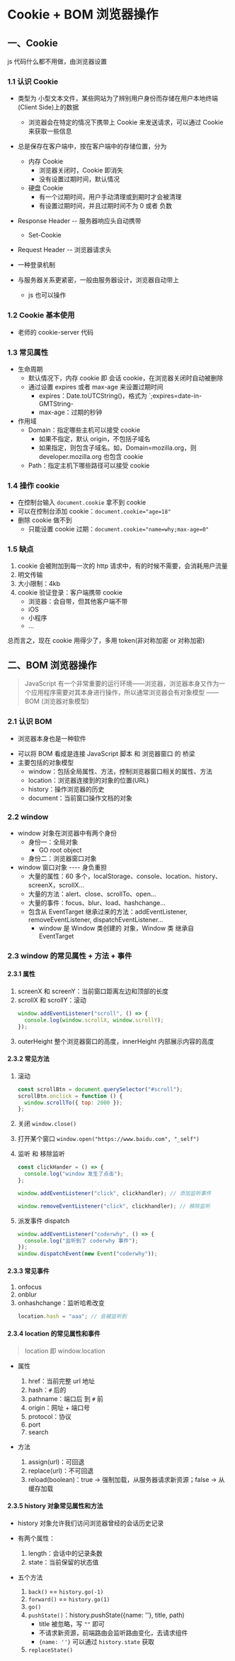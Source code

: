 <!--
 * @Author: East
 * @Date: 2022-02-17 09:00:33
 * @LastEditTime: 2022-02-17 14:29:10
 * @LastEditors: Please set LastEditors
 * @Description: Cookie + BOM 浏览器操作
 * @FilePath: \forGreaterGood\javascript\coderwhy\29-cookie+BOM浏览器操作.md
-->

# Cookie + BOM 浏览器操作

## 一、Cookie

js 代码什么都不用做，由浏览器设置

### 1.1 认识 Cookie

- 类型为 小型文本文件，某些网站为了辨别用户身份而存储在用户本地终端(Client Side)上的数据
  - 浏览器会在特定的情况下携带上 Cookie 来发送请求，可以通过 Cookie 来获取一些信息
- 总是保存在客户端中，按在客户端中的存储位置，分为
  - 内存 Cookie
    - 浏览器关闭时，Cookie 即消失
    - 没有设置过期时间，默认情况
  - 硬盘 Cookie
    - 有一个过期时间，用户手动清理或到期时才会被清理
    - 有设置过期时间，并且过期时间不为 0 或者 负数
- Response Header -- 服务器响应头自动携带
  - Set-Cookie
- Request Header -- 浏览器请求头

- 一种登录机制
- 与服务器关系更紧密，一般由服务器设计，浏览器自动带上
  - js 也可以操作

### 1.2 Cookie 基本使用

- 老师的 cookie-server 代码

### 1.3 常见属性

- 生命周期
  - 默认情况下，内存 cookie 即 会话 cookie，在浏览器关闭时自动被删除
  - 通过设置 expires 或者 max-age 来设置过期时间
    - expires：Date.toUTCString()，格式为 `;expires=date-in-GMTString-
    - max-age：过期的秒钟
- 作用域
  - Domain：指定哪些主机可以接受 cookie
    - 如果不指定，默认 origin，不包括子域名
    - 如果指定，则包含子域名。如，Domain=mozilla.org，则 developer.mozilla.org 也包含 cookie
  - Path：指定主机下哪些路径可以接受 cookie

### 1.4 操作 cookie

- 在控制台输入 `document.cookie` 拿不到 cookie
- 可以在控制台添加 cookie：`document.cookie="age=18"`
- 删除 cookie 做不到
  - 只能设置 cookie 过期：`document.cookie="name=why;max-age=0"`

### 1.5 缺点

1. cookie 会被附加到每一次的 http 请求中，有的时候不需要，会消耗用户流量
2. 明文传输
3. 大小限制：4kb
4. cookie 验证登录：客户端携带 cookie
   - 浏览器：会自带，但其他客户端不带
   - iOS
   - 小程序
   - ...

总而言之，现在 cookie 用得少了，多用 token(非对称加密 or 对称加密)

## 二、BOM 浏览器操作

> JavaScript 有一个非常重要的运行环境——浏览器，浏览器本身又作为一个应用程序需要对其本身进行操作，所以通常浏览器会有对象模型 —— BOM (浏览器对象模型)

### 2.1 认识 BOM

- 浏览器本身也是一种软件

* 可以将 BOM 看成是连接 JavaScript 脚本 和 浏览器窗口 的 桥梁
* 主要包括的对象模型
  - window：包括全局属性、方法，控制浏览器窗口相关的属性、方法
  - location：浏览器连接到的对象的位置(URL)
  - history：操作浏览器的历史
  - document：当前窗口操作文档的对象

### 2.2 window

- window 对象在浏览器中有两个身份
  - 身份一：全局对象
    - GO root object
  - 身份二：浏览器窗口对象
- window 窗口对象 ---- 身负重担
  - 大量的属性：60 多个，localStorage、console、location、history、screenX，scrollX...
  - 大量的方法：alert、close、scrollTo、open...
  - 大量的事件：focus、blur、load、hashchange...
  - 包含从 EventTarget 继承过来的方法：addEventListener, removeEventListener, dispatchEventListener...
    - window 是 Window 类创建的 对象，Window 类 继承自 EventTarget

### 2.3 window 的常见属性 + 方法 + 事件

#### 2.3.1 属性

1. screenX 和 screenY：当前窗口距离左边和顶部的长度
2. scrollX 和 scrollY：滚动
   ```js
   window.addEventListener("scroll", () => {
     console.log(window.scrollX, window.scrollY);
   });
   ```
3. outerHeight 整个浏览器窗口的高度，innerHeight 内部展示内容的高度

#### 2.3.2 常见方法

1. 滚动
   ```js
   const scrollBtn = document.querySelector("#scroll");
   scrollBtn.onclick = function () {
     window.scrollTo({ top: 2000 });
   };
   ```
2. 关闭 `window.close()`
3. 打开某个窗口 `window.open("https://www.baidu.com", "_self")`
4. 监听 和 移除监听

   ```js
   const clickHander = () => {
     console.log("window 发生了点击");
   };

   window.addEventListener("click", clickhandler); // 添加监听事件

   window.removeEventListener("click", clickhandler); // 移除监听
   ```

5. 派发事件 dispatch
   ```js
   window.addEventListener("coderwhy", () => {
     console.log("监听到了 coderwhy 事件");
   });
   window.dispatchEvent(new Event("coderwhy"));
   ```

#### 2.3.3 常见事件

1. onfocus
2. onblur
3. onhashchange：监听哈希改变
   ```js
   location.hash = "aaa"; // 会被监听到
   ```

#### 2.3.4 location 的常见属性和事件

> location 即 window.location

- 属性

  1. href：当前完整 url 地址
  2. hash：`#` 后的
  3. pathname：端口后 到 `#` 前
  4. origin：网址 + 端口号
  5. protocol：协议
  6. port
  7. search

- 方法

  1. assign(url)：可回退
  2. replace(url)：不可回退
  3. reload(boolean)：true -> 强制加载，从服务器请求新资源；false -> 从缓存加载

#### 2.3.5 history 对象常见属性和方法

- history 对象允许我们访问浏览器曾经的会话历史记录
- 有两个属性：

  1. length：会话中的记录条数
  2. state：当前保留的状态值

- 五个方法

  1. `back()` == `history.go(-1)`
  2. `forward()` == `history.go(1)`
  3. `go()`
  4. `pushState()`：history.pushState({name: ''}, title, path)
     - title 被忽略，写 `""` 即可
     - 不请求新资源，前端路由会监听路由变化，去请求组件
     - `{name: ''}` 可以通过 `history.state` 获取
  5. `replaceState()`
